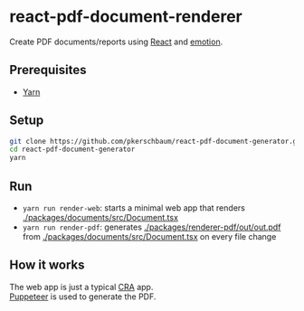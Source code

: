 # react-pdf-document-renderer

Create PDF documents/reports using [React](https://github.com/facebook/react) and [emotion](https://github.com/emotion-js/emotion).

## Prerequisites

- [Yarn](https://classic.yarnpkg.com/en/docs/install)

## Setup

```sh
git clone https://github.com/pkerschbaum/react-pdf-document-generator.git
cd react-pdf-document-generator
yarn
```

## Run

- `yarn run render-web`: starts a minimal web app that renders [./packages/documents/src/Document.tsx](./packages/documents/src/Document.tsx)
- `yarn run render-pdf`: generates [./packages/renderer-pdf/out/out.pdf](./packages/renderer-pdf/out/out.pdf) from [./packages/documents/src/Document.tsx](./packages/documents/src/Document.tsx) on every file change

## How it works

The web app is just a typical [CRA](https://create-react-app.dev/) app.  
[Puppeteer](https://pptr.dev/) is used to generate the PDF.
